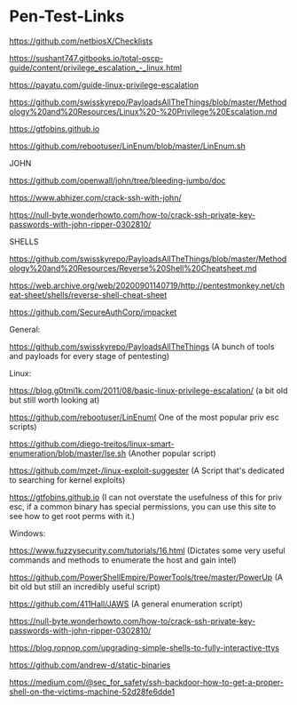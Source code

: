 # Pen-Test-Links

https://github.com/netbiosX/Checklists

https://sushant747.gitbooks.io/total-oscp-guide/content/privilege_escalation_-_linux.html

https://payatu.com/guide-linux-privilege-escalation

https://github.com/swisskyrepo/PayloadsAllTheThings/blob/master/Methodology%20and%20Resources/Linux%20-%20Privilege%20Escalation.md

https://gtfobins.github.io

https://github.com/rebootuser/LinEnum/blob/master/LinEnum.sh


JOHN

https://github.com/openwall/john/tree/bleeding-jumbo/doc

https://www.abhizer.com/crack-ssh-with-john/

https://null-byte.wonderhowto.com/how-to/crack-ssh-private-key-passwords-with-john-ripper-0302810/

SHELLS

https://github.com/swisskyrepo/PayloadsAllTheThings/blob/master/Methodology%20and%20Resources/Reverse%20Shell%20Cheatsheet.md

https://web.archive.org/web/20200901140719/http://pentestmonkey.net/cheat-sheet/shells/reverse-shell-cheat-sheet

https://github.com/SecureAuthCorp/impacket

General:

https://github.com/swisskyrepo/PayloadsAllTheThings (A bunch of tools and payloads for every stage of pentesting)


Linux:

https://blog.g0tmi1k.com/2011/08/basic-linux-privilege-escalation/ (a bit old but still worth looking at)

https://github.com/rebootuser/LinEnum( One of the most popular priv esc scripts)

https://github.com/diego-treitos/linux-smart-enumeration/blob/master/lse.sh (Another popular script)

https://github.com/mzet-/linux-exploit-suggester (A Script that's dedicated to searching for kernel exploits)


https://gtfobins.github.io (I can not overstate the usefulness of this for priv esc, if a common binary has special permissions, you can use this site to see how to get root perms with it.)


Windows:


https://www.fuzzysecurity.com/tutorials/16.html  (Dictates some very useful commands and methods to enumerate the host and gain intel)


https://github.com/PowerShellEmpire/PowerTools/tree/master/PowerUp (A bit old but still an incredibly useful script)


https://github.com/411Hall/JAWS (A general enumeration script)

https://null-byte.wonderhowto.com/how-to/crack-ssh-private-key-passwords-with-john-ripper-0302810/


https://blog.ropnop.com/upgrading-simple-shells-to-fully-interactive-ttys

https://github.com/andrew-d/static-binaries

https://medium.com/@sec_for_safety/ssh-backdoor-how-to-get-a-proper-shell-on-the-victims-machine-52d28fe6dde1
